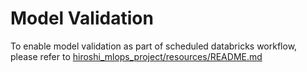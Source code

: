 # Model Validation
To enable model validation as part of scheduled databricks workflow, please refer to [hiroshi_mlops_project/resources/README.md](../resources/README.md)
